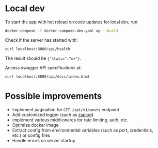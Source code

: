 # Local dev

To start the app with hot reload on code updates for local dev, run:
```bash
docker-compose -f docker-compose.dev.yaml up --build
```

Check if the server has started with:
```bash
curl localhost:8080/api/health
```
The result should be `{"status":"ok"}`.

Access swagger API specifications at:
```bash
curl localhost:8080/api/docs/index.html
```

# Possible improvements

- Implement pagination for `GET /api/v1/posts` endpoint
- Add customized logger (such as [zaplog](https://github.com/uber-go/zap))
- Implement various middlewares for rate limiting, auth, etc.
- Optimize docker image
- Extract config from environmental variables (such as port, credentials, etc.) or config files
- Handle errors on server startup
